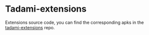 ﻿# Tadami-extensions
Extensions source code, you can find the corresponding apks in the [tadami-extensions](https://github.com/tadamiorg/tadami-extensions) repo.
